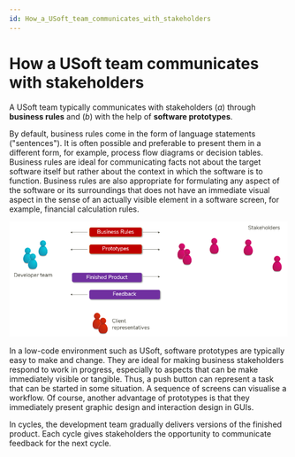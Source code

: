 ```yaml
---
id: How_a_USoft_team_communicates_with_stakeholders
---
```


# How a USoft team communicates with stakeholders

A USoft team typically communicates with stakeholders (*a*) through **business rules** and (*b*) with the help of **software prototypes**.

By default, business rules come in the form of language statements ("sentences"). It is often possible and preferable to present them in a different form, for example, process flow diagrams or decision tables. Business rules are ideal for communicating facts not about the target software itself but rather about the context in which the software is to function. Business rules are also appropriate for formulating any aspect of the software or its surroundings that does not have an immediate visual aspect in the sense of an actually visible element in a software screen, for example, financial calculation rules.

![](./assets/36729580-2011-4d0c-bd2d-528186531d5d.png)

In a low-code environment such as USoft, software prototypes are typically easy to make and change. They are ideal for making business stakeholders respond to work in progress, especially to aspects that can be make immediately visible or tangible. Thus, a push button can represent a task that can be started in some situation. A sequence of screens can visualise a workflow. Of course, another advantage of prototypes is that they immediately present graphic design and interaction design in GUIs.

In cycles, the development team gradually delivers versions of the finished product. Each cycle gives stakeholders the opportunity to communicate feedback for the next cycle.

 

 